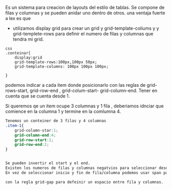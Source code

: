 
Es un sistema para creacion de layouts del estilo de tablas. Se compone de filas y columnas y se pueden anidar uno dentro de otros. una ventaja fuerte a lex es que  

* utilizamos display grid para crear un grid y grid-template-coliums y 
y grid-templete-rows para definir el numero de filas y columnas que tendra mi grid.

```
css
.conteinar{
    display:grid
    grid-template-rows:100px,100px 50px;
    grid-template-columns: 100px 100px 100px;

}
```

podemos indicar a cada item donde  posicionarlo con las reglas de grid-rows-start,
grid-row-end , grid-colum-start- grid-column-end.
Tener en cuenta que se cuenta desde 1.

Si queremos qe un item ocupe 3 columnas y 1 fila , deberiamos idnciar que comience en la columna 1 y termine en la comlumna 4.

```css
Tenemos un conteiner de 3 filas y 4 columnas
.item-1{
    grid-column-star:1;
    grid-column-end:4;
    grid-row-start:1;
    grid-row-end:2;
}


Se pueden invertir el start y el end.
Existen los numeros de filas y columnas negatvios para seleccionar desde el final del grid.
En vez de seleccionar inicio y fin de fila/columna podemos usar span para indicar cuando se expande nuestro grid.

con la regla grid-gap para defeinir un espacio entre fila y columnas.